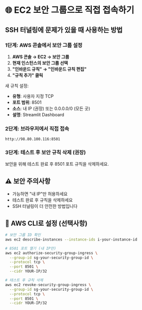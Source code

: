 # 🌐 EC2 보안 그룹으로 직접 접속하기

## SSH 터널링에 문제가 있을 때 사용하는 방법

### 1단계: AWS 콘솔에서 보안 그룹 설정

1. **AWS 콘솔 → EC2 → 보안 그룹**
2. **현재 인스턴스의 보안 그룹 선택**
3. **"인바운드 규칙" → "인바운드 규칙 편집"**
4. **"규칙 추가" 클릭**

새 규칙 설정:
- **유형**: 사용자 지정 TCP
- **포트 범위**: 8501
- **소스**: 내 IP (권장) 또는 0.0.0.0/0 (모든 곳)
- **설명**: Streamlit Dashboard

### 2단계: 브라우저에서 직접 접속

```
http://98.80.100.116:8501
```

### 3단계: 테스트 후 보안 규칙 삭제 (권장)

보안을 위해 테스트 완료 후 8501 포트 규칙을 삭제하세요.

## ⚠️ 보안 주의사항

- 가능하면 "내 IP"만 허용하세요
- 테스트 완료 후 규칙을 삭제하세요
- SSH 터널링이 더 안전한 방법입니다

## 🔧 AWS CLI로 설정 (선택사항)

```bash
# 보안 그룹 ID 확인
aws ec2 describe-instances --instance-ids i-your-instance-id

# 8501 포트 열기 (내 IP만)
aws ec2 authorize-security-group-ingress \
  --group-id sg-your-security-group-id \
  --protocol tcp \
  --port 8501 \
  --cidr YOUR-IP/32

# 테스트 후 규칙 삭제
aws ec2 revoke-security-group-ingress \
  --group-id sg-your-security-group-id \
  --protocol tcp \
  --port 8501 \
  --cidr YOUR-IP/32
```
